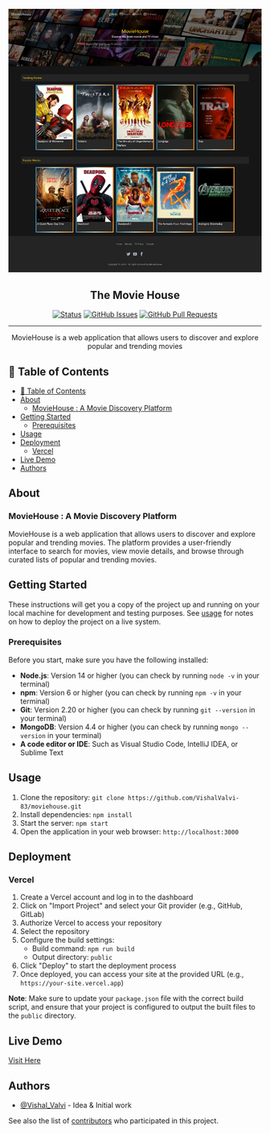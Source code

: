 ![Screenshots](/src/View/theMovieHouse.png)

<h2 align="center">The Movie House</h2>

<div align="center">

[![Status](https://img.shields.io/badge/status-active-success.svg)]()
[![GitHub Issues](https://img.shields.io/github/issues/VishalValvi-83/moviehouse)](https://github.com/VishalValvi-83/moviehouse/issues)
[![GitHub Pull Requests](https://img.shields.io/github/issues-pr/VishalValvi-83/moviehouse)](https://github.com/VishalValvi-83/moviehouse/pulls)

</div>

---

<p align="center"> MovieHouse is a web application that allows users to discover and explore popular and trending movies
    <br> 
</p>

## 📝 Table of Contents

- [📝 Table of Contents](#-table-of-contents)
- [About](#about)
  - [MovieHouse : A Movie Discovery Platform](#moviehouse--a-movie-discovery-platform)
- [Getting Started](#getting-started)
  - [Prerequisites](#prerequisites)
- [Usage](#usage)
- [Deployment](#deployment)
  - [Vercel](#vercel)
- [Live Demo](#live-demo)
- [Authors](#authors)

## About
### MovieHouse : A Movie Discovery Platform

MovieHouse is a web application that allows users to discover and explore popular and trending movies. The platform provides a user-friendly interface to search for movies, view movie details, and browse through curated lists of popular and trending movies.

## Getting Started

These instructions will get you a copy of the project up and running on your local machine for development and testing purposes. See [usage](#usage) for notes on how to deploy the project on a live system.

### Prerequisites

Before you start, make sure you have the following installed:

* **Node.js**: Version 14 or higher (you can check by running `node -v` in your terminal)
* **npm**: Version 6 or higher (you can check by running `npm -v` in your terminal)
* **Git**: Version 2.20 or higher (you can check by running `git --version` in your terminal)
* **MongoDB**: Version 4.4 or higher (you can check by running `mongo --version` in your terminal)
* **A code editor or IDE**: Such as Visual Studio Code, IntelliJ IDEA, or Sublime Text


## Usage
 
1.  Clone the repository: `git clone https://github.com/VishalValvi-83/moviehouse.git`
2. Install dependencies: `npm install`
3. Start the server: `npm start`
4. Open the application in your web browser: `http://localhost:3000`

## Deployment

### Vercel

1. Create a Vercel account and log in to the dashboard
2. Click on "Import Project" and select your Git provider (e.g., GitHub, GitLab)
3. Authorize Vercel to access your repository
4. Select the repository
5. Configure the build settings:
	* Build command: `npm run build`
	* Output directory: `public`
6. Click "Deploy" to start the deployment process
7. Once deployed, you can access your site at the provided URL (e.g., `https://your-site.vercel.app`)

**Note**: Make sure to update your `package.json` file with the correct build script, and ensure that your project is configured to output the built files to the `public` directory.


## Live Demo 
[Visit Here](https://moviehouse-j4y0z2s35-vishals-projects-d4be3b7b.vercel.app/)

<!-- ## Built Using

- [MongoDB](https://www.mongodb.com/) - Database
- [Express](https://expressjs.com/) - Server Framework
- [ReactJs](https://vuejs.org/) - Web Framework
- [NodeJs](https://nodejs.org/en/) - Server Environment -->

## Authors

- [@Vishal_Valvi](https://github.com/VishalValvi-83) - Idea & Initial work

See also the list of [contributors](https://github.com/VishalValvi-83/moviehouse/graphs/contributors) who participated in this project.
